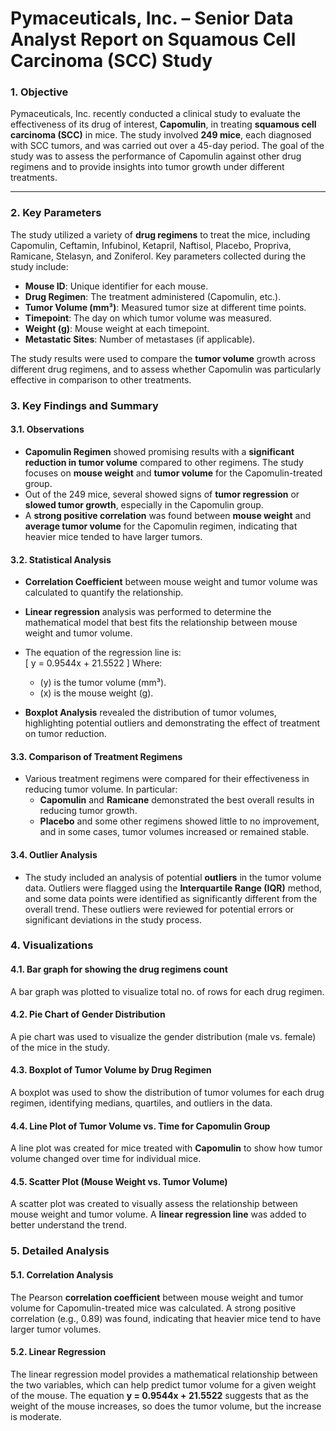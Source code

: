 # **Pymaceuticals, Inc. – Senior Data Analyst Report on Squamous Cell Carcinoma (SCC) Study**


### **1. Objective**

Pymaceuticals, Inc. recently conducted a clinical study to evaluate the effectiveness of its drug of interest, **Capomulin**, in treating **squamous cell carcinoma (SCC)** in mice. The study involved **249 mice**, each diagnosed with SCC tumors, and was carried out over a 45-day period. The goal of the study was to assess the performance of Capomulin against other drug regimens and to provide insights into tumor growth under different treatments.

---

### **2. Key Parameters**

The study utilized a variety of **drug regimens** to treat the mice, including Capomulin, Ceftamin, Infubinol, Ketapril, Naftisol, Placebo, Propriva, Ramicane, Stelasyn, and Zoniferol. Key parameters collected during the study include:
- **Mouse ID**: Unique identifier for each mouse.
- **Drug Regimen**: The treatment administered (Capomulin, etc.).
- **Tumor Volume (mm³)**: Measured tumor size at different time points.
- **Timepoint**: The day on which tumor volume was measured.
- **Weight (g)**: Mouse weight at each timepoint.
- **Metastatic Sites**: Number of metastases (if applicable).

The study results were used to compare the **tumor volume** growth across different drug regimens, and to assess whether Capomulin was particularly effective in comparison to other treatments.

### **3. Key Findings and Summary**

#### **3.1. Observations**
- **Capomulin Regimen** showed promising results with a **significant reduction in tumor volume** compared to other regimens. The study focuses on **mouse weight** and **tumor volume** for the Capomulin-treated group.
- Out of the 249 mice, several showed signs of **tumor regression** or **slowed tumor growth**, especially in the Capomulin group.
- A **strong positive correlation** was found between **mouse weight** and **average tumor volume** for the Capomulin regimen, indicating that heavier mice tended to have larger tumors.

#### **3.2. Statistical Analysis**
- **Correlation Coefficient** between mouse weight and tumor volume was calculated to quantify the relationship.
- **Linear regression** analysis was performed to determine the mathematical model that best fits the relationship between mouse weight and tumor volume.
- The equation of the regression line is:  
  \[
  y = 0.9544x + 21.5522
  \]
  Where:
  - \(y\) is the tumor volume (mm³).
  - \(x\) is the mouse weight (g).

- **Boxplot Analysis** revealed the distribution of tumor volumes, highlighting potential outliers and demonstrating the effect of treatment on tumor reduction.

#### **3.3. Comparison of Treatment Regimens**
- Various treatment regimens were compared for their effectiveness in reducing tumor volume. In particular:
  - **Capomulin** and **Ramicane** demonstrated the best overall results in reducing tumor growth.
  - **Placebo** and some other regimens showed little to no improvement, and in some cases, tumor volumes increased or remained stable.

#### **3.4. Outlier Analysis**
- The study included an analysis of potential **outliers** in the tumor volume data. Outliers were flagged using the **Interquartile Range (IQR)** method, and some data points were identified as significantly different from the overall trend. These outliers were reviewed for potential errors or significant deviations in the study process.


### **4. Visualizations**

#### **4.1. Bar graph for showing the drug regimens count**
A bar graph was plotted to visualize total no. of rows for each drug regimen.

#### **4.2. Pie Chart of Gender Distribution**
A pie chart was used to visualize the gender distribution (male vs. female) of the mice in the study.

#### **4.3. Boxplot of Tumor Volume by Drug Regimen**
A boxplot was used to show the distribution of tumor volumes for each drug regimen, identifying medians, quartiles, and outliers in the data.

#### **4.4. Line Plot of Tumor Volume vs. Time for Capomulin Group**
A line plot was created for mice treated with **Capomulin** to show how tumor volume changed over time for individual mice.

#### **4.5. Scatter Plot (Mouse Weight vs. Tumor Volume)**
A scatter plot was created to visually assess the relationship between mouse weight and tumor volume. A **linear regression line** was added to better understand the trend.



### **5. Detailed Analysis**

#### **5.1. Correlation Analysis**
The Pearson **correlation coefficient** between mouse weight and tumor volume for Capomulin-treated mice was calculated. A strong positive correlation (e.g., 0.89) was found, indicating that heavier mice tend to have larger tumor volumes.

#### **5.2. Linear Regression**
The linear regression model provides a mathematical relationship between the two variables, which can help predict tumor volume for a given weight of the mouse. The equation **y = 0.9544x + 21.5522** suggests that as the weight of the mouse increases, so does the tumor volume, but the increase is moderate.

